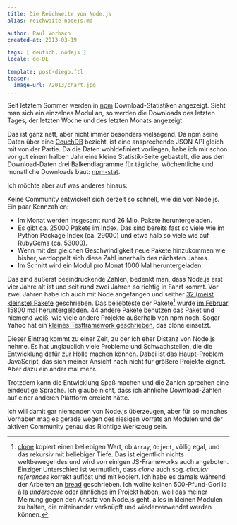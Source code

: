 ```yaml
---
title: Die Reichweite von Node.js
alias: reichweite-nodejs.md

author: Paul Vorbach
created-at: 2013-03-19

tags: [ deutsch, nodejs ]
locale: de-DE

template: post-diego.ftl
teaser:
  image-url: /2013/chart.jpg
...
```


Seit letztem Sommer werden in [npm](https://npmjs.com/) Download-Statistiken
angezeigt. Sieht man sich ein einzelnes Modul an, so werden die Downloads des
letzten Tages, der letzten Woche und des letzten Monats angezeigt.

Das ist ganz nett, aber nicht immer besonders vielsagend. Da npm seine Daten
über eine [CouchDB](http://couchdb.apache.org/) bezieht, ist eine ansprechende
JSON API gleich mit von der Partie. Da die Daten wohldefiniert vorliegen, habe
ich mir schon vor gut einem halben Jahr eine kleine Statistik-Seite gebastelt,
die aus den Download-Daten drei Balkendiagramme für tägliche, wöchentliche und
monatliche Downloads baut: [npm-stat](https://npm-stat.com/).

Ich möchte aber auf was anderes hinaus:

Keine Community entwickelt sich derzeit so schnell, wie die von Node.js. Ein
paar Kennzahlen:

  * Im Monat werden insgesamt rund 26 Mio. Pakete heruntergeladen.
  * Es gibt ca. 25000 Pakete im Index. Das sind bereits fast so viele wie im
    Python Package Index (ca. 29000) und etwa halb so viele wie auf RubyGems
    (ca. 53000).
  * Wenn mit der gleichen Geschwindigkeit neue Pakete hinzukommen wie bisher,
    verdoppelt sich diese Zahl innerhalb des nächsten Jahres.
  * Im Schnitt wird ein Modul pro Monat 1000 Mal heruntergeladen.

Das sind äußerst beeindruckende Zahlen, bedenkt man, dass Node.js erst vier
Jahre alt ist und seit rund zwei Jahren so richtig in Fahrt kommt. Vor zwei
Jahren habe ich auch mit Node angefangen und seither [32 (meist kleinste)
Pakete][packages] geschrieben. Das beliebteste der Pakete[^1] wurde
[im Februar 15800 mal heruntergeladen][clone-stats]. 44 andere Pakete benutzen
das Paket und niemend weiß, wie viele andere Projekte außerhalb von npm noch.
Sogar Yahoo hat ein [kleines Testframework geschrieben][yahoo-arrow], das clone
einsetzt.

[^1]: [clone] kopiert einen beliebigen Wert, ob `Array`, `Object`,
völlig egal, und das rekursiv mit beliebiger Tiefe. Das ist eigentlich nichts
weltbewegendes und wird von einigen JS-Frameworks auch angeboten. Einziger
Unterschied ist vermutlich, dass _clone_ auch sog. _circular references_ korrekt
auflöst und mit kopiert. Ich habe es damals während der Arbeiten an [bread]
geschrieben. Ich wollte keinen 500-Pfund-Gorilla à la _underscore_ oder
ähnliches im Projekt haben, weil das meiner Meinung gegen den Ansatz von Node.js
geht, alles in kleinen Modulen zu halten, die miteinander verknüpft und
wiederverwendet werden können.

[packages]: https://npmjs.com/~pvorb
[clone]: https://npmjs.com/package/clone
[clone-stats]: https://npm-stat.com/charts.html?package=clone
[yahoo-arrow]: https://npmjs.org/package/yahoo-arrow
[bread]: /tag/bread.html

Dieser Eintrag kommt zu einer Zeit, zu der ich eher Distanz von Node.js nehme.
Es hat unglaublich viele Probleme und Schwachstellen, die die Entwicklung dafür
zur Hölle machen können. Dabei ist das Haupt-Problem JavaScript, das sich meiner
Ansicht nach nicht für größere Projekte eignet. Aber dazu ein ander mal mehr.

Trotzdem kann die Entwicklung Spaß machen und die Zahlen sprechen eine
eindeutige Sprache. Ich glaube nicht, dass ich ähnliche Download-Zahlen auf
einer anderen Plattform erreicht hätte.

Ich will damit gar niemanden von Node.js überzeugen, aber für so manches
Vorhaben mag es gerade wegen des riesigen Vorrats an Modulen und der aktiven
Community genau das Richtige Werkzeug sein.
